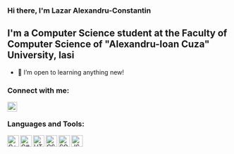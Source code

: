 ### Hi there, I'm Lazar Alexandru-Constantin
## I'm a Computer Science student at the Faculty of Computer Science of "Alexandru-Ioan Cuza" University, Iasi

- 🌱 I’m open to learning anything new!

### Connect with me:

[<img align="left" alt="codeSTACKr | LinkedIn" width="22px" src="https://cdn.jsdelivr.net/npm/simple-icons@v3/icons/linkedin.svg" />][linkedin]
<br />

### Languages and Tools:

<img align="left" alt="C++" width="26px" src="https://upload.wikimedia.org/wikipedia/commons/1/18/ISO_C%2B%2B_Logo.svg" />
<img align="left" alt="C#" width="26px" src="https://upload.wikimedia.org/wikipedia/commons/thumb/0/0d/C_Sharp_wordmark.svg/800px-C_Sharp_wordmark.svg.png" />
<img align="left" alt="HTML" width="26px" src="https://upload.wikimedia.org/wikipedia/commons/6/61/HTML5_logo_and_wordmark.svg" />
<img align="left" alt="CSS" width="26px" src="https://cdn.iconscout.com/icon/free/png-256/css-131-722685.png" />
<img align="left" alt="SQL" width="26px" src="https://e7.pngegg.com/pngimages/170/924/png-clipart-microsoft-sql-server-microsoft-azure-sql-database-microsoft-text-logo-thumbnail.png" />
<img align="left" alt="JS" width="26px" src="https://1000logos.net/wp-content/uploads/2020/09/JavaScript-Logo.png" />
<br />
<br />

[linkedin]: https://www.linkedin.com/in/alexandru-constantin-lazar-292049200/
